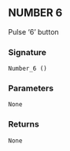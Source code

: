 ## NUMBER 6

Pulse ‘6’ button


### Signature

`Number_6 ()`


### Parameters

`None`


### Returns

`None`